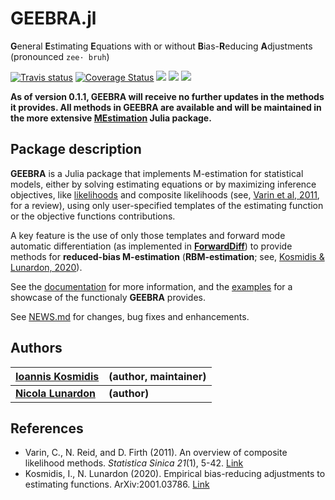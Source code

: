 # GEEBRA.jl

**G**eneral **E**stimating **E**quations with or without **B**ias-**R**educing **A**djustments (pronounced `zee· bruh`)

[![Travis status](https://travis-ci.com/ikosmidis/GEEBRA.jl.svg?branch=master)](https://travis-ci.org/ikosmidis/GEEBRA.jl)
[![Coverage Status](https://img.shields.io/codecov/c/github/ikosmidis/GEEBRA.jl/master.svg)](https://codecov.io/github/ikosmidis/GEEBRA.jl?branch=master)
[![](https://img.shields.io/badge/docs-dev-red.svg)](https://ikosmidis.github.io/GEEBRA.jl/dev/)
[![](https://img.shields.io/badge/docs-stable-blue.svg)](https://ikosmidis.github.io/GEEBRA.jl/stable/)
[![](https://img.shields.io/github/license/ikosmidis/GEEBRA.jl)](https://github.com/ikosmidis/GEEBRA.jl/blob/master/LICENSE.md)

**As of version 0.1.1, GEEBRA will receive no further updates in the methods it provides. All methods in GEEBRA are available and will be maintained in the more extensive [MEstimation](https://github.com/ikosmidis/MEstimation.jl) Julia package.**

## Package description

**GEEBRA** is a Julia package that implements M-estimation for
statistical models, either by solving estimating equations or by
maximizing inference objectives, like
[likelihoods](https://en.wikipedia.org/wiki/Likelihood_function) and
composite likelihoods (see, [Varin et al,
2011](http://www3.stat.sinica.edu.tw/statistica/oldpdf/A21n11.pdf),
for a review), using only user-specified templates of the estimating
function or the objective functions contributions.

A key feature is the use of only those templates and forward mode
automatic differentiation (as implemented in
[**ForwardDiff**](https://github.com/JuliaDiff/ForwardDiff.jl)) to
provide methods for **reduced-bias M-estimation**
(**RBM-estimation**; see, [Kosmidis & Lunardon, 2020](http://arxiv.org/abs/2001.03786)). 

See the [documentation](https://ikosmidis.github.io/GEEBRA.jl/dev/)
for more information, and the
[examples](https://ikosmidis.github.io/GEEBRA.jl/dev/man/examples/)
for a showcase of the functionaly **GEEBRA** provides.

See
[NEWS.md](https://github.com/ikosmidis/GEEBRA.jl/blob/master/NEWS.md)
for changes, bug fixes and enhancements.

## Authors

| [**Ioannis Kosmidis**](http://www.ikosmidis.com) | **(author, maintainer)** |
--- | ---
| [**Nicola Lunardon**](https://www.unimib.it/nicola-lunardon) | **(author)** |

## References

+ Varin, C., N. Reid, and D. Firth (2011). An overview of composite likelihood methods. *Statistica Sinica 21*(1), 5-42. [Link](http://www3.stat.sinica.edu.tw/statistica/oldpdf/A21n11.pdf)
+ Kosmidis, I., N. Lunardon (2020). Empirical bias-reducing adjustments to estimating functions. ArXiv:2001.03786. [Link](http://arxiv.org/abs/2001.03786)

